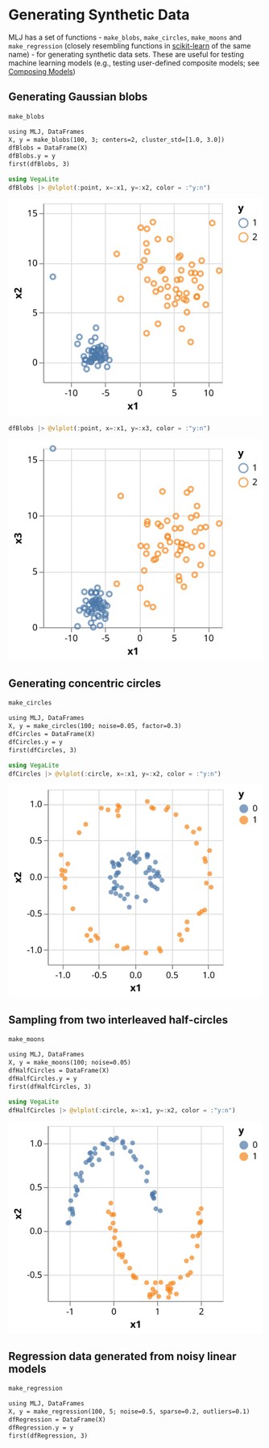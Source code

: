 # Generating Synthetic Data

MLJ has a set of functions - `make_blobs`, `make_circles`,
`make_moons` and `make_regression` (closely resembling functions in
[scikit-learn](https://scikit-learn.org/stable/datasets/index.html#generated-datasets)
of the same name) - for generating synthetic data sets. These are
useful for testing machine learning models (e.g., testing user-defined
composite models; see [Composing Models](@ref))


##  Generating Gaussian blobs

```@docs
make_blobs
```


```@example foggy
using MLJ, DataFrames
X, y = make_blobs(100, 3; centers=2, cluster_std=[1.0, 3.0])
dfBlobs = DataFrame(X)
dfBlobs.y = y
first(dfBlobs, 3)
```

```julia
using VegaLite
dfBlobs |> @vlplot(:point, x=:x1, y=:x2, color = :"y:n") 
```




![svg](img/output_4_0.svg)




```julia
dfBlobs |> @vlplot(:point, x=:x1, y=:x3, color = :"y:n") 
```




![svg](img/output_5_0.svg)



##  Generating concentric circles

```@docs
make_circles
```


```@example foggy
using MLJ, DataFrames
X, y = make_circles(100; noise=0.05, factor=0.3)
dfCircles = DataFrame(X)
dfCircles.y = y
first(dfCircles, 3)
```



```julia
using VegaLite
dfCircles |> @vlplot(:circle, x=:x1, y=:x2, color = :"y:n") 
```




![svg](img/output_8_0.svg)



##  Sampling from two interleaved half-circles

```@docs
make_moons
```


```@example foggy
using MLJ, DataFrames
X, y = make_moons(100; noise=0.05)
dfHalfCircles = DataFrame(X)
dfHalfCircles.y = y
first(dfHalfCircles, 3)
```




```julia
using VegaLite
dfHalfCircles |> @vlplot(:circle, x=:x1, y=:x2, color = :"y:n") 
```




![svg](img/output_11_0.svg)



## Regression data generated from noisy linear models

```@docs
make_regression
```


```@example foggy
using MLJ, DataFrames
X, y = make_regression(100, 5; noise=0.5, sparse=0.2, outliers=0.1)
dfRegression = DataFrame(X)
dfRegression.y = y
first(dfRegression, 3)
```
	
